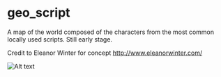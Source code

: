 # geo_script
A map of the world composed of the characters from the most common locally used scripts. Still early stage.

Credit to Eleanor Winter for concept http://www.eleanorwinter.com/

![Alt text](https://i.imgur.com/CslfJUK.png)
